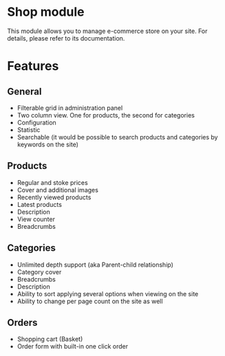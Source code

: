Shop module
===========

This module allows you to manage e-commerce store on your site. For details, please refer to its documentation.

# Features

## General

 - Filterable grid in administration panel
 - Two column view. One for products, the second for categories
 - Configuration
 - Statistic
 - Searchable (it would be possible to search products and categories by keywords on the site)

## Products

 - Regular and stoke prices
 - Cover and additional images
 - Recently viewed products
 - Latest products
 - Description
 - View counter
 - Breadcrumbs

## Categories

 - Unlimited depth support (aka Parent-child relationship)
 - Category cover
 - Breadcrumbs
 - Description
 - Ability to sort applying several options when viewing on the site
 - Ability to change per page count on the site as well
 
## Orders

 - Shopping cart (Basket)
 - Order form  with built-in one click order